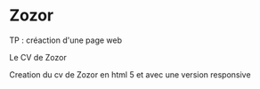 # Zozor
TP : créaction d'une page web

Le CV de Zozor

Creation du cv de Zozor en html 5 et avec une version responsive
